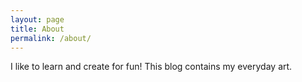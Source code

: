 ```yaml
---
layout: page
title: About
permalink: /about/
---
```


I like to learn and create for fun! 
This blog contains my everyday art.

